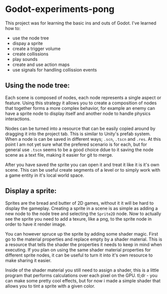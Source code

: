 # Godot-experiments-pong

This project was for learning the basic ins and outs of Godot. I've learned how to:
* use the node tree
* dispay a sprite
* create a trigger volume
* create collissions
* play sounds
* create and use action maps
* use signals for handling collission events

## Using the node tree:
Each scene is composed of nodes, each node represents a single aspect or feature. 
Using this strategy it allows you to create a composition of nodes that together forms a more complex behavior, for example an enemy can have a sprite node to display itself and another node to handle physics interactions.

Nodes can be turned into a resource that can be easily copied around by dragging it into the project tab. This is similar to Unity's prefab system. When a node is can be saved in different ways; `.scn`, `.tscn` and `.res`. 
At this point I am not yet sure what the prefered scenario is for each, but for general use `.tscn` seems to be a good choice ddue to it saving the node scene as a text file, making it easier for git to merge.

After you have saved the sprite you can open it and treat it like it is it's own scene. This can be useful create segments of a level or to simply work with a game entity in it's local world space.

## Display a sprite:
Sprites are the bread and butter of 2D games, without it it will be hard to display the gameplay. Creating a sprite in a scene is as simple as adding a new node to the node tree and selecting the `Sprite2D` node.
Now to actually see the sprite you need to add a texure, like a png, to the sprite node in order to have it render image.

You can however spruce up the sprite by adding some shader magic. First go to the material properties and replace empty by a shader material. This is a resource that tells the shader the properties it needs to keep in mind when executing.
If you plan on using the same shader material properties for different sprite nodes, it can be useful to turn it into it's own resource to make sharing it easier.

Inside of the shader material you still need to assign a shader, this is a little program that performs calculations over each pixel on the GPU. 
tl;dr - you can make some pretty cool effects, but for now i made a simple shader that allows you to tint a sprite with a given color.
